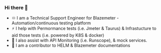 ### Hi there 👋

<!--
**ImMnan/immnan** is a ✨ _special_ ✨ repository because its `README.md` (this file) appears on your GitHub profile.

Here are some ideas to get you started:
⚡ 
- 🔭 I’m currently working on ...
- 🌱 I’m currently learning ...
- 👯 I’m looking to collaborate on ...
- 🤔 I’m looking for help with ...
- 💬 Ask me about ...
- 📫 How to reach me: ...
- 😄 Pronouns: ...
-  Fun fact: ...
-->
- ♾️ I am a Technical Support Engineer for Blazemeter - Automation/continuous testing platform
- ⚡ I help with Permormance tests (i.e. Jmeter & Taurus) & Infrastucture to aid those tests (i.e. powered by K8S & docker)
- 🚀 I also assist with API Monitoring (i.e. Runscope), & mock services.
- 🌱 I am a contributor to HELM & Blazemeter documentations
